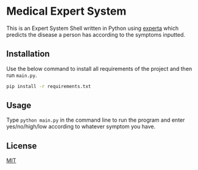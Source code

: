 # Medical Expert System

This is an Expert System Shell written in Python using [experta](https://pypi.org/project/experta/) which predicts the disease a person has according to the symptoms inputted.

## Installation

Use the below command to install all requirements of the project and then run ```main.py```.

```bash
pip install -r requirements.txt
```

## Usage

Type ```python main.py``` in the command line to run the program and enter yes/no/high/low according to whatever symptom you have.

## License
[MIT](https://choosealicense.com/licenses/mit/)
